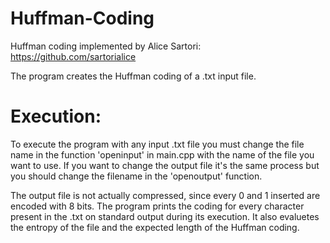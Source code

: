 # Huffman-Coding

Huffman coding implemented by Alice Sartori: https://github.com/sartorialice

The program creates the Huffman coding of a .txt input file.

# Execution:
To execute the program with any input .txt file you must change the file name in the function 'openinput' in main.cpp with the name of the file you want to use.
If you want to change the output file it's the same process but you should change the filename in the 'openoutput' function.

The output file is not actually compressed, since every 0 and 1 inserted are encoded with 8 bits. 
The program prints the coding for every character present in the .txt on standard output during its execution.
It also evaluetes the entropy of the file and the expected length of the Huffman coding.
